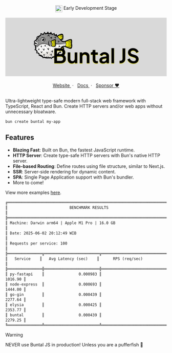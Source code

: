 <section align="center">
  <img align="top" src="https://media.tenor.com/yjOrdcOkLPUAAAAj/green-dot.gif" width="22px" height="22px" />
  <span>Early Development Stage</span>
<section>

<br/>

<section>
  <img src="https://github.com/mgilangjanuar/buntal/raw/main/banner.png" alt="Buntal JS"/>
</section>

<br/>

<section align="center">
  <a href="https://buntaljs.org" target="_blank">
    Website
  </a>
  <span> &nbsp;&middot; &nbsp;</span>
  <a href="https://buntaljs.org/docs" target="_blank">
    Docs
  </a>
  <span> &nbsp;&middot; &nbsp;</span>
  <a href="https://github.com/sponsors/mgilangjanuar" target="_blank">
    Sponsor &hearts;
  </a>
</section>

<br/>

<section align="left" markdown="1">
<p>Ultra-lightweight type-safe modern full-stack web framework with TypeScript, React and Bun. Create HTTP servers and/or web apps without unnecessary bloatware.</p>

```bash
bun create buntal my-app
```

## Features

- **Blazing Fast**: Built on Bun, the fastest JavaScript runtime.
- **HTTP Server**: Create type-safe HTTP servers with Bun's native HTTP server.
- **File-based Routing**: Define routes using file structure, similar to Next.js.
- **SSR**: Server-side rendering for dynamic content.
- **SPA**: Single Page Application support with Bun's bundler.
- More to come!

View more examples [here](/examples).

```
╔════════════════════════════════════════════════════════════════════════════╗
║                           BENCHMARK RESULTS                            ║
╠════════════════════════════════════════════════════════════════════════════╣
║ Machine: Darwin arm64 | Apple M1 Pro | 16.0 GB                         ║
║ Date: 2025-06-02 20:12:49 WIB                                          ║
║ Requests per service: 100                                              ║
╠═══════════════╦════════════════════════╦═══════════════════════════════════╣
║   Service    ║   Avg Latency (sec)    ║      RPS (req/sec)             ║
╠═══════════════╬════════════════════════╬═══════════════════════════════════╣
║ py-fastapi    ║               0.000983 ║                       1016.90 ║
║ node-express  ║               0.000693 ║                       1444.00 ║
║ go-gin        ║               0.000439 ║                       2277.64 ║
║ elysia        ║               0.000425 ║                       2353.77 ║
║ buntal        ║               0.000439 ║                       2279.25 ║
╚═══════════════╩════════════════════════╩═══════════════════════════════════╝
```

> [!WARNING]
> NEVER use Buntal JS in production! Unless you are a pufferfish 🐡

</section>
